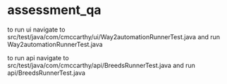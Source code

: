 # assessment_qa

to run ui navigate to src/test/java/com/cmccarthy/ui/Way2automationRunnerTest.java
and run Way2automationRunnerTest.java


to run api navigate to src/test/java/com/cmccarthy/api/BreedsRunnerTest.java
and run api/BreedsRunnerTest.java
